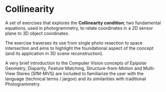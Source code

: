 # Collinearity

A set of exercises that explores the **Collinearity condition**; two fundamental equations, used in photogrammetry, to relate coordinates in a 2D sensor plane to 3D object coordinates.

The exercise traverses its use from single photo resection to space intersection and aims to highlight the foundational  aspect of the concept (and its application in 3D scene reconstruction). 

A very brief introduction to the Computer Vision concepts of Epipolar Geometry, Disparity, Feature Matching, Structure-from-Motion and Multi-View Stereo (SfM-MVS) are included to familiarize the user with the language (technical terms / jargon) and its similarities with traditional Photogrammetry.